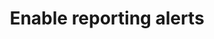 ---
sidebar_label: 'Set up reporting alerts'
title: "Enable reporting alerts"
id: reporting-dashboard-alerts
description: "Set up a report alert to export data at certain times or under certain circumstances."
---